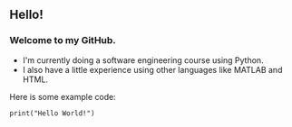 ## Hello!
### Welcome to my GitHub.
- I'm currently doing a software engineering course using Python.
- I also have a little experience using other languages like MATLAB and HTML.

Here is some example code:
```
print("Hello World!")
```

<!--
**ashton8257/ashton8257** is a ✨ _special_ ✨ repository because its `README.md` (this file) appears on your GitHub profile.

Here are some ideas to get you started:

- 🔭 I’m currently working on ...
- 🌱 I’m currently learning ...
- 👯 I’m looking to collaborate on ...
- 🤔 I’m looking for help with ...
- 💬 Ask me about ...
- 📫 How to reach me: ...
- 😄 Pronouns: ...
- ⚡ Fun fact: ...
-->
